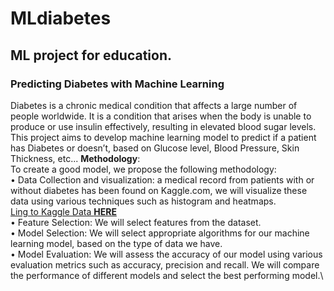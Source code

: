 # MLdiabetes
## ML project for education.

### Predicting Diabetes with Machine Learning
  Diabetes is a chronic medical condition that affects a large number of people worldwide. 
  It is a condition that arises when the body is unable to produce or use insulin effectively, 
  resulting in elevated blood sugar levels. 
  This project aims to develop machine learning model to predict if a patient has Diabetes 
  or doesn’t, based on Glucose level, Blood Pressure, Skin Thickness, etc...
    **Methodology**: \
      To create a good model, we propose the following methodology: \
        • Data Collection and visualization: a medical record from patients with or 
        without diabetes has been found on Kaggle.com, we will visualize these 
        data using various techniques such as histogram and heatmaps. \
        [Ling to Kaggle Data **HERE**](https://www.kaggle.com/datasets/akshaydattatraykhare/diabetes-dataset) \
        • Feature Selection: We will select features from the dataset.\
        • Model Selection: We will select appropriate algorithms for our machine 
        learning model, based on the type of data we have.\
        • Model Evaluation: We will assess the accuracy of our model using 
        various evaluation metrics such as accuracy, precision and recall. We will 
        compare the performance of different models and select the best 
        performing model.\
